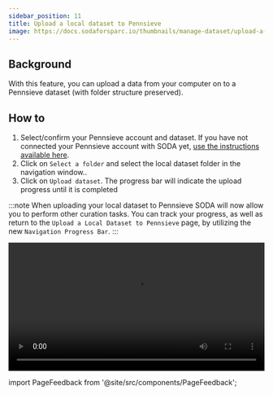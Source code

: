 ```yaml
---
sidebar_position: 11
title: Upload a local dataset to Pennsieve
image: https://docs.sodaforsparc.io/thumbnails/manage-dataset/upload-a-local-dataset-to-pennsieve.png
---
```


## Background

With this feature, you can upload a data from your computer on to a Pennsieve dataset (with folder structure preserved).

## How to

1. Select/confirm your Pennsieve account and dataset. If you have not connected your Pennsieve account with SODA yet, [use the instructions available here](./connect-your-pennsieve-account-with-soda).
2. Click on `Select a folder` and select the local dataset folder in the navigation window..
3. Click on `Upload dataset`. The progress bar will indicate the upload progress until it is completed

:::note
When uploading your local dataset to Pennsieve SODA will now allow you to perform other curation tasks. You can track your progress, as well as return to the `Upload a Local Dataset to Pennsieve` page, by utilizing the new `Navigation Progress Bar`.
:::

<video
   controls
   autoPlay
   loop
   width="100%"
   src="https://github.com/fairdataihub/SODA-for-SPARC/blob/main/docs/documentation/Manage-datasets/Upload-local-ds/upload-a-local-dataset-navbar-progress.mkv?raw=true"
/>

import PageFeedback from '@site/src/components/PageFeedback';

<PageFeedback />
